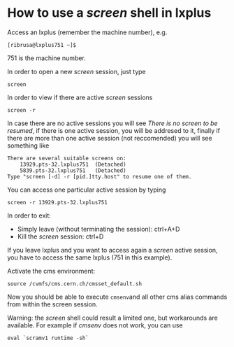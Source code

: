 # How to use a _screen_ shell in lxplus

Access an lxplus (remember the machine number), e.g.

    [ribrusa@lxplus751 ~]$

751 is the machine number.

In order to open a new _screen_ session, just type

    screen

In order to view if there are active _screen_ sessions

    screen -r

In case there are no active sessions you will see _There is no screen to be resumed_, if there is one active session, you will be addresed to it, finally if there are more than one active session (not reccomended) you will see something like

    There are several suitable screens on:
	    13929.pts-32.lxplus751	(Detached)
	    5839.pts-32.lxplus751	(Detached)
    Type "screen [-d] -r [pid.]tty.host" to resume one of them.

You can access one particular active session by typing

    screen -r 13929.pts-32.lxplus751

In order to exit:

* Simply leave (without terminating the session): ctrl+A+D
* Kill the _screen_ session: ctrl+D

If you leave lxplus and you want to access again a _screen_ active session, you have to access the same lxplus (751 in this example).

Activate the cms environment:

	source /cvmfs/cms.cern.ch/cmsset_default.sh

Now you should be able to execute `cmsenv`and all other cms alias commands from within the screen session.

Warning: the _screen_ shell could result a limited one, but workarounds are available. For example if _cmsenv_ does not work, you can use

    eval `scramv1 runtime -sh`



